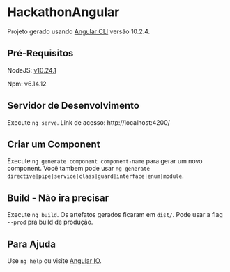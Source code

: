 # HackathonAngular

Projeto gerado usando [Angular CLI](https://v10.angular.io/docs) versão 10.2.4.

## Pré-Requisitos

NodeJS: [v10.24.1](https://nodejs.org/docs/latest-v10.x/api/)

Npm: v6.14.12

## Servidor de Desenvolvimento

Execute `ng serve`. Link de acesso: http://localhost:4200/

## Criar um Component

Execute `ng generate component component-name` para gerar um novo component. Você tambem pode usar `ng generate directive|pipe|service|class|guard|interface|enum|module`.

## Build - Não ira precisar

Execute `ng build`. Os artefatos gerados ficaram em `dist/`. Pode usar a flag `--prod` pra build de produção.

## Para Ajuda

Use `ng help` ou visite [Angular IO](https://v10.angular.io/docs).


